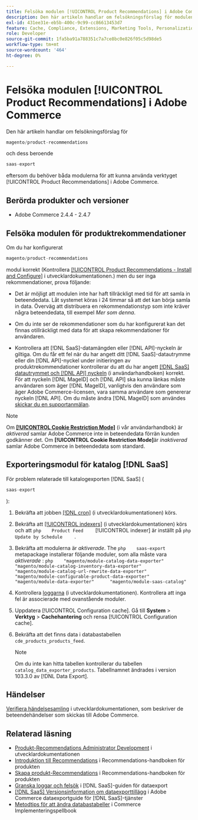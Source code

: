 ```yaml
---
title: Felsöka modulen [!UICONTROL Product Recommendations] i Adobe Commerce
description: Den här artikeln handlar om felsökningsförslag för modulen [!UICONTROL Product Recommendations] i Adobe Commerce.
exl-id: 431ee31e-eb5b-400c-9c99-cc86613453d7
feature: Cache, Compliance, Extensions, Marketing Tools, Personalization, Products, Recommendations
role: Developer
source-git-commit: 1fa5ba91a788351c7a7ce8bc0e826f05c5d98de5
workflow-type: tm+mt
source-wordcount: '464'
ht-degree: 0%

---
```


# Felsöka modulen [!UICONTROL Product Recommendations] i Adobe Commerce

Den här artikeln handlar om felsökningsförslag för

```php
magento/product-recommendations
```

och dess beroende

```php
saas-export
```

eftersom du behöver båda modulerna för att kunna använda verktyget [!UICONTROL Product Recommendations] i Adobe Commerce.

## Berörda produkter och versioner

* Adobe Commerce 2.4.4 - 2.4.7

## Felsöka modulen för produktrekommendationer

Om du har konfigurerat

```php
magento/product-recommendations
```

modul korrekt (Kontrollera [[!UICONTROL Product Recommendations - Install and Configure]](https://experienceleague.adobe.com/en/docs/commerce-merchant-services/product-recommendations/getting-started/install-configure) i utvecklardokumentationen.) men du ser inga rekommendationer, prova följande:

* Det är möjligt att modulen inte har haft tillräckligt med tid för att samla in beteendedata. Låt systemet köras i 24 timmar så att det kan börja samla in data. Överväg att distribuera en rekommendationstyp som inte kräver några beteendedata, till exempel *Mer som denna*.

* Om du inte ser de rekommendationer som du har konfigurerat kan det finnas otillräckligt med data för att skapa rekommendationer för användaren.

* Kontrollera att [!DNL SaaS]-datamängden eller [!DNL API]-nyckeln är giltiga. Om du får ett fel när du har angett ditt [!DNL SaaS]-datautrymme eller din [!DNL API]-nyckel under initieringen av produktrekommendationer kontrollerar du att du har angett [[!DNL SaaS] datautrymmet och [!DNL API] nyckeln](https://experienceleague.adobe.com/en/docs/commerce-admin/config/services/saas) (i användarhandboken) korrekt. För att nyckeln [!DNL MageID] och [!DNL API] ska kunna länkas måste användaren som äger [!DNL MageID], vanligtvis den användare som äger Adobe Commerce-licensen, vara samma användare som genererar nyckeln [!DNL API]. Om du måste ändra [!DNL MageID] som användes [skickar du en supportanmälan](/help/help-center-guide/help-center/magento-help-center-user-guide.md#submit-ticket).

>[!NOTE]
>
>Om [**[!UICONTROL Cookie Restriction Mode]**](https://experienceleague.adobe.com/en/docs/commerce-admin/start/compliance/privacy/compliance-cookie-law) (i vår användarhandbok) är *aktiverad* samlar Adobe Commerce inte in beteendedata förrän kunden godkänner det. Om **[!UICONTROL Cookie Restriction Mode]**&#x200B;är *inaktiverad* samlar Adobe Commerce in beteendedata som standard.

## Exporteringsmodul för katalog [!DNL SaaS]

För problem relaterade till katalogexporten [!DNL SaaS] (

```php
saas-export
```

):

1. Bekräfta att jobben [[!DNL cron]](https://experienceleague.adobe.com/en/docs/commerce-operations/configuration-guide/cli/configure-cron-jobs) (i utvecklardokumentationen) körs.
1. Bekräfta att [[!UICONTROL indexers]](https://experienceleague.adobe.com/en/docs/commerce-operations/configuration-guide/cli/manage-indexers) (i utvecklardokumentationen) körs och att    ```php    Product Feed    ```    [!UICONTROL indexer] är inställt på    ```php    Update by Schedule    ```    .
1. Bekräfta att modulerna är *aktiverade*. The    ```php    saas-export    ```    metapackage installerar följande moduler, som alla måste vara *aktiverade* :    ```php    "magento/module-catalog-data-exporter"      "magento/module-catalog-inventory-data-exporter"      "magento/module-catalog-url-rewrite-data-exporter"      "magento/module-configurable-product-data-exporter"      "magento/module-data-exporter"      "magento/module-saas-catalog"    ```
1. Kontrollera [loggarna](https://experienceleague.adobe.com/en/docs/commerce-operations/configuration-guide/cli/enable-logging) (i utvecklardokumentationen). Kontrollera att inga fel är associerade med ovanstående moduler.
1. Uppdatera [!UICONTROL Configuration cache]. Gå till **System** > **Verktyg** > **Cachehantering** och rensa [!UICONTROL Configuration cache].
1. Bekräfta att det finns data i databastabellen `cde_products_products_feed`.

   >[!NOTE]
   >
   >Om du inte kan hitta tabellen kontrollerar du tabellen `catalog_data_exporter_products`. Tabellnamnet ändrades i version 103.3.0 av [!DNL Data Export].

## Händelser

[Verifiera händelsesamling](https://experienceleague.adobe.com/en/docs/commerce-merchant-services/product-recommendations/getting-started/verify) i utvecklardokumentationen, som beskriver de beteendehändelser som skickas till Adobe Commerce.

## Relaterad läsning

* [Produkt-Recommendations Administrator Development](https://experienceleague.adobe.com/en/docs/commerce-merchant-services/product-recommendations/developer/development-overview) i utvecklardokumentationen
* [Introduktion till Recommendations](https://experienceleague.adobe.com/en/docs/commerce-merchant-services/product-recommendations/overview) i Recommendations-handboken för produkten
* [Skapa produkt-Recommendations](https://experienceleague.adobe.com/en/docs/commerce-merchant-services/product-recommendations/admin/create) i Recommendations-handboken för produkten
* [Granska loggar och felsök](https://experienceleague.adobe.com/en/docs/commerce-merchant-services/saas-data-export/troubleshooting-logging) i [!DNL SaaS]-guiden för dataexport
* [[!DNL SaaS] Versionsinformation om dataexporttillägg](https://experienceleague.adobe.com/en/docs/commerce-merchant-services/saas-data-export/release-notes) i Adobe Commerce dataexportguide för [!DNL SaaS]-tjänster
* [Metodtips för att ändra databastabeller](https://experienceleague.adobe.com/en/docs/commerce-operations/implementation-playbook/best-practices/development/modifying-core-and-third-party-tables#why-adobe-recommends-avoiding-modifications) i Commerce Implementeringspellbook


